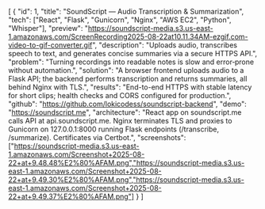 [
  {
"id": 1,
"title": "SoundScript — Audio Transcription & Summarization",
"tech": ["React", "Flask", "Gunicorn", "Nginx", "AWS EC2", "Python", "Whisper"],
"preview": "https://soundscript-media.s3.us-east-1.amazonaws.com/ScreenRecording2025-08-22at10.11.34AM-ezgif.com-video-to-gif-converter.gif",
"description": "Uploads audio, transcribes speech to text, and generates concise summaries via a secure HTTPS API.",
"problem": "Turning recordings into readable notes is slow and error‑prone without automation.",
"solution": "A browser frontend uploads audio to a Flask API; the backend performs transcription and returns summaries, all behind Nginx with TLS.",
"results": "End-to-end HTTPS with stable latency for short clips; health checks and CORS configured for production.",
"github": "https://github.com/lokicodess/soundscript-backend",
"demo": "https://soundscript.me",
"architecture": "React app on soundscript.me calls API at api.soundscript.me. Nginx terminates TLS and proxies to Gunicorn on 127.0.0.1:8000 running Flask endpoints (/transcribe, /summarize). Certificates via Certbot.",
"screenshots": ["https://soundscript-media.s3.us-east-1.amazonaws.com/Screenshot+2025-08-22+at+9.48.48%E2%80%AFAM.png","https://soundscript-media.s3.us-east-1.amazonaws.com/Screenshot+2025-08-22+at+9.49.30%E2%80%AFAM.png","https://soundscript-media.s3.us-east-1.amazonaws.com/Screenshot+2025-08-22+at+9.49.37%E2%80%AFAM.png"]
}
]
